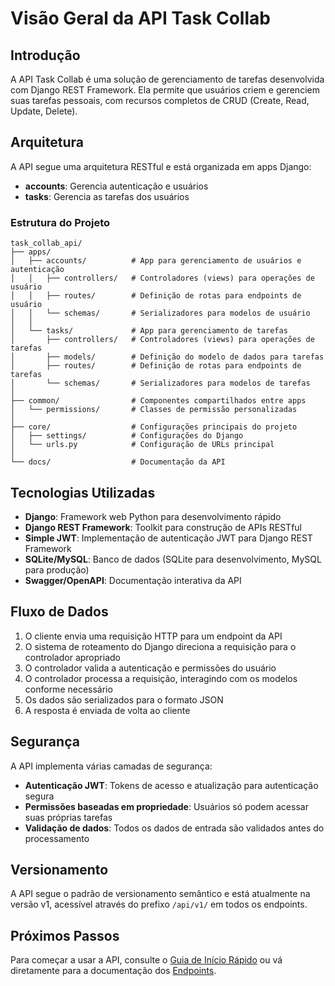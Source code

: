 # Visão Geral da API Task Collab

## Introdução

A API Task Collab é uma solução de gerenciamento de tarefas desenvolvida com Django REST Framework. Ela permite que usuários criem e gerenciem suas tarefas pessoais, com recursos completos de CRUD (Create, Read, Update, Delete).

## Arquitetura

A API segue uma arquitetura RESTful e está organizada em apps Django:

- **accounts**: Gerencia autenticação e usuários
- **tasks**: Gerencia as tarefas dos usuários

### Estrutura do Projeto

```
task_collab_api/
├── apps/
│   ├── accounts/          # App para gerenciamento de usuários e autenticação
│   │   ├── controllers/   # Controladores (views) para operações de usuário
│   │   ├── routes/        # Definição de rotas para endpoints de usuário
│   │   └── schemas/       # Serializadores para modelos de usuário
│   │
│   └── tasks/             # App para gerenciamento de tarefas
│       ├── controllers/   # Controladores (views) para operações de tarefas
│       ├── models/        # Definição do modelo de dados para tarefas
│       ├── routes/        # Definição de rotas para endpoints de tarefas
│       └── schemas/       # Serializadores para modelos de tarefas
│
├── common/                # Componentes compartilhados entre apps
│   └── permissions/       # Classes de permissão personalizadas
│
├── core/                  # Configurações principais do projeto
│   ├── settings/          # Configurações do Django
│   └── urls.py            # Configuração de URLs principal
│
└── docs/                  # Documentação da API
```

## Tecnologias Utilizadas

- **Django**: Framework web Python para desenvolvimento rápido
- **Django REST Framework**: Toolkit para construção de APIs RESTful
- **Simple JWT**: Implementação de autenticação JWT para Django REST Framework
- **SQLite/MySQL**: Banco de dados (SQLite para desenvolvimento, MySQL para produção)
- **Swagger/OpenAPI**: Documentação interativa da API

## Fluxo de Dados

1. O cliente envia uma requisição HTTP para um endpoint da API
2. O sistema de roteamento do Django direciona a requisição para o controlador apropriado
3. O controlador valida a autenticação e permissões do usuário
4. O controlador processa a requisição, interagindo com os modelos conforme necessário
5. Os dados são serializados para o formato JSON
6. A resposta é enviada de volta ao cliente

## Segurança

A API implementa várias camadas de segurança:

- **Autenticação JWT**: Tokens de acesso e atualização para autenticação segura
- **Permissões baseadas em propriedade**: Usuários só podem acessar suas próprias tarefas
- **Validação de dados**: Todos os dados de entrada são validados antes do processamento

## Versionamento

A API segue o padrão de versionamento semântico e está atualmente na versão v1, acessível através do prefixo `/api/v1/` em todos os endpoints.

## Próximos Passos

Para começar a usar a API, consulte o [Guia de Início Rápido](./quickstart.md) ou vá diretamente para a documentação dos [Endpoints](./endpoints.md).